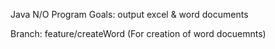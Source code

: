 Java N/O Program
Goals: output excel & word documents

Branch:
feature/createWord (For creation of word docuemnts)

